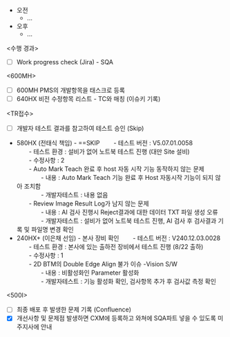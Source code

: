 - 오전
	- ...
- 오후
	- ...

<수행 경과>
- [ ] Work progress check (Jira) - SQA

\<600MH>
- [ ] 600MH PMS의 개발항목을 태스크로 등록
- [ ] 640HX 비전 수정항목 리스트 - TC와 매칭 (이슈키 기록)

<TR접수>
- [ ] 개발자 테스트 결과를 참고하여 테스트 승인 (Skip)
- 580HX (전태식 책임) - ==SKIP
  - 테스트 버전 : V5.07.01.0058  
  - 테스트 환경 : 설비가 없어 노트북 테스트 진행 (대만 Site 설비)  
  - 수정사항 : 2  
  - Auto Mark Teach 완료 후 host 자동 시작 기능 동작하지 않는 문제  
    - 내용 : Auto Mark Teach 기능 완료 후 Host 자동시작 기능이 되지 않아 조치함  
    - 개발자테스트 : 내용 없음  
  - Review Image Result Log가 남지 않는 문제  
    - 내용 : AI 검사 진행시 Reject결과에 대한 데이터 TXT 파일 생성 오류  
    - 개발자테스트 : 설비가 없어 노트북 테스트 진행, AI 검사 후 검사결과 기록 및 파일명 변경 확인  
- 240HX+ (이은채 선임) - 본사 장비 확인
  - 테스트 버전 : V240.12.03.0028  
  - 테스트 환경 : 본사에 있는 출하전 장비에서 테스트 진행 (8/22 출하)  
  - 수정사항 : 1  
  - 2D BTM의 Double Edge Align 불가 이슈 -Vision S/W  
    - 내용 : 비활성화인 Parameter 활성화  
    - 개발자테스트 : 기능 활성화 확인, 검사항목 추가 후 검사값 측정 확인

<500I>
- [ ] 최종 배포 후 발생한 문제 기록 (Confluence)
- [x] 개선사항 및 문제점 발생하면 CXM에 등록하고 와쳐에 SQA파트 넣을 수 있도록 미주지사에 안내